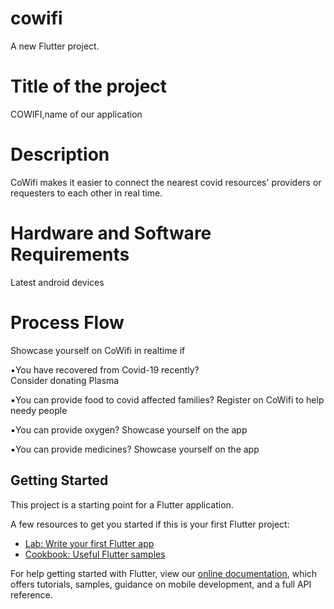 # cowifi

A new Flutter project.

# Title of the project

COWIFI,name of our application

# Description
CoWifi makes it easier to connect the nearest covid resources' providers or requesters to each other in real time.

# Hardware and Software Requirements
Latest android devices

# Process Flow
Showcase yourself on CoWifi in realtime if

▪︎You have recovered from Covid-19 recently?  
     Consider donating Plasma

▪︎You can provide food to covid affected families? 
     Register on CoWifi to help needy people

▪︎You can provide oxygen? 
     Showcase yourself on the app
 
▪︎You can provide medicines? 
     Showcase yourself on the app 


## Getting Started

This project is a starting point for a Flutter application.

A few resources to get you started if this is your first Flutter project:

- [Lab: Write your first Flutter app](https://flutter.dev/docs/get-started/codelab)
- [Cookbook: Useful Flutter samples](https://flutter.dev/docs/cookbook)

For help getting started with Flutter, view our
[online documentation](https://flutter.dev/docs), which offers tutorials,
samples, guidance on mobile development, and a full API reference.
